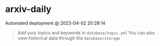 # arxiv-daily
 Automated deployment @ 2023-04-02 20:28:14
> Add your topics and keywords in `database/topic.yml` 
> You can also view historical data through the `database/storage` 
